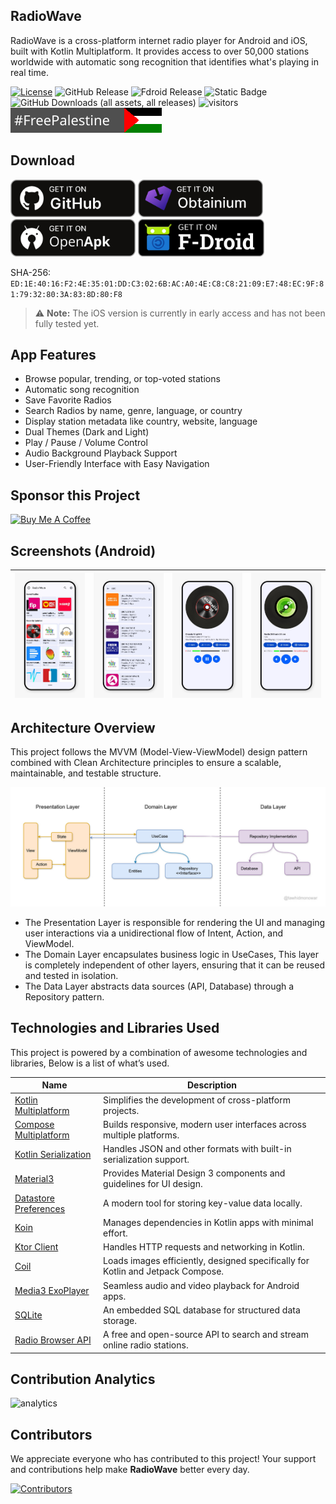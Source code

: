 ## RadioWave
RadioWave is a cross-platform internet radio player for Android and iOS, built with Kotlin Multiplatform. It provides access to over 50,000 stations worldwide with automatic song recognition that identifies what's playing in real time.

[![License](https://img.shields.io/badge/license-GPLv3-yellow.svg)](LICENSE)
![GitHub Release](https://img.shields.io/github/v/release/OneDroid/RadioWave?logo=github)
![Fdroid Release](https://img.shields.io/f-droid/v/org.onedroid.radiowave.svg?logo=F-Droid)
![Static Badge](https://img.shields.io/badge/Platforms-Android%20%26%20iOS-8A2BE2)
![GitHub Downloads (all assets, all releases)](https://img.shields.io/github/downloads/OneDroid/RadioWave/total?logo=github&color=brightgreen)
![visitors](https://visitor-badge.laobi.icu/badge?page_id=OneDroid.RadioWave)
[![SavePalestine](https://raw.githubusercontent.com/OneDroid/.github/refs/heads/main/images/badge/save-palestine.svg)](https://www.youtube.com/watch?v=O5fbyEV36pU)

## Download
[<img src="https://raw.githubusercontent.com/OneDroid/.github/220b8baeb925e81df5a3757fa878432bfb645b8c/images/badge/badge-github.svg" alt="Download from GitHub" height="60">](https://github.com/OneDroid/RadioWave/releases)
[<img src="https://raw.githubusercontent.com/OneDroid/.github/220b8baeb925e81df5a3757fa878432bfb645b8c/images/badge/badge-obtainium.svg" alt="Download from Obtainium" height="60">](https://apps.obtainium.imranr.dev/redirect?r=obtainium://add/https://github.com/OneDroid/RadioWave)
[<img src="https://raw.githubusercontent.com/OneDroid/.github/ea0fa1a07e882cb4c645931cc0659190a6eb7c69/images/badge/badge-openapk.svg" alt="Download from OpenApk" height="60">](https://www.openapk.net/radiowave/org.onedroid.radiowave/)
[<img src="https://raw.githubusercontent.com/OneDroid/.github/a6eb5b4c079f52c4651f605c79f426712ba4ae3a/images/badge/badge-fdroid.svg" alt="Download from F-droid" height="60">](https://f-droid.org/en/packages/org.onedroid.radiowave/)

SHA-256: `ED:1E:40:16:F2:4E:35:01:DD:C3:02:6B:AC:A0:4E:C8:C8:21:09:E7:48:EC:9F:81:79:32:80:3A:83:8D:80:F8`

> ⚠️ **Note:** The iOS version is currently in early access and has not been fully tested yet.

## App Features

- Browse popular, trending, or top-voted stations
- Automatic song recognition
- Save Favorite Radios
- Search Radios by name, genre, language, or country
- Display station metadata like country, website, language
- Dual Themes (Dark and Light)
- Play / Pause / Volume Control
- Audio Background Playback Support
- User-Friendly Interface with Easy Navigation

## Sponsor this Project

<p align="left">
  <a href="https://www.buymeacoffee.com/yourusername" target="_blank">
    <img src="https://img.buymeacoffee.com/button-api/?text=Buy me a coffee&emoji=☕&slug=tawhidmonowar&button_colour=FFDD00&font_colour=000000&font_family=Comic&outline_colour=000000&coffee_colour=ffffff" alt="Buy Me A Coffee" width="250" />
  </a>
</p>

## Screenshots (Android)
|![Home Screen](https://github.com/OneDroid/RadioWave/blob/main/readme/images/1.png) | ![PLaying Screen](https://github.com/OneDroid/RadioWave/blob/main/readme/images/2.png) | ![Search Screen](https://github.com/OneDroid/RadioWave/blob/main/readme/images/3.png) |![Error Screen](https://github.com/OneDroid/RadioWave/blob/main/readme/images/4.png) |
|:-------------------:|:------------------------:|:-----------------:|:-----------------:|

## Architecture Overview

This project follows the MVVM (Model-View-ViewModel) design pattern combined with Clean Architecture principles to ensure a scalable, maintainable, and testable structure.

![image](https://github.com/OneDroid/RadioWave/blob/main/readme/images/architecture-overview.jpg)

- The Presentation Layer is responsible for rendering the UI and managing user interactions via a unidirectional flow of Intent, Action, and ViewModel.
- The Domain Layer encapsulates business logic in UseCases, This layer is completely independent of other layers, ensuring that it can be reused and tested in isolation.
- The Data Layer abstracts data sources (API, Database) through a Repository pattern.


## Technologies and Libraries Used

This project is powered by a combination of awesome technologies and libraries, Below is a list of what’s used.

| Name                                      | Description                                                  |
|-------------------------------------------|--------------------------------------------------------------|
| [Kotlin Multiplatform](https://kotlinlang.org/docs/multiplatform.html) | Simplifies the development of cross-platform projects.       |
| [Compose Multiplatform](https://www.jetbrains.com/compose-multiplatform) | Builds responsive, modern user interfaces across multiple platforms. |
| [Kotlin Serialization](https://kotlinlang.org/docs/serialization.html) | Handles JSON and other formats with built-in serialization support. |
| [Material3](https://developer.android.com/jetpack/androidx/releases/compose-material3) | Provides Material Design 3 components and guidelines for UI design. |
| [Datastore Preferences](https://developer.android.com/topic/libraries/architecture/datastore) | A modern tool for storing key-value data locally.            |
| [Koin](https://insert-koin.io/)           | Manages dependencies in Kotlin apps with minimal effort.     |
| [Ktor Client](https://ktor.io/docs/getting-started-ktor-client.html) | Handles HTTP requests and networking in Kotlin.              |
| [Coil](https://coil-kt.github.io/coil)    | Loads images efficiently, designed specifically for Kotlin and Jetpack Compose. |
| [Media3 ExoPlayer](https://developer.android.com/media/media3/exoplayer) | Seamless audio and video playback for Android apps.          |
| [SQLite](https://developer.android.com/jetpack/androidx/releases/sqlite) | An embedded SQL database for structured data storage.         |
| [Radio Browser API](https://www.radio-browser.info)   | A free and open-source API to search and stream online radio stations. |

## Contribution Analytics
![analytics](https://repobeats.axiom.co/api/embed/0ed4b95566c02078f950078ddc20956855283d18.svg "RadioWave")

## Contributors  

We appreciate everyone who has contributed to this project! Your support and contributions help make **RadioWave** better every day.  

<a href="https://github.com/OneDroid/RadioWave/graphs/contributors">
  <img src="https://contrib.rocks/image?repo=OneDroid/RadioWave&max=100&columns=20" alt="Contributors" />
</a>
